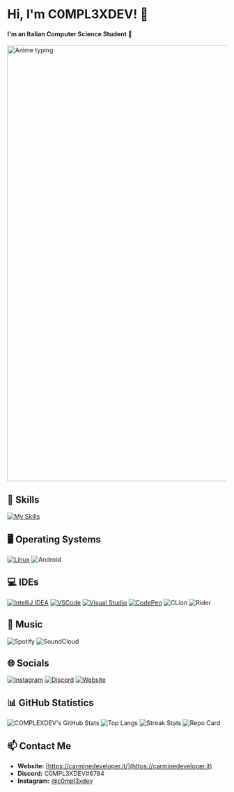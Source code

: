 # Hi, I'm C0MPL3XDEV! 👋

<h4>I'm an Italian Computer Science Student 🍕</h4>

<img src="https://media1.tenor.com/m/aNHKkEhomm4AAAAC/anime-keyboard.gif" width="1000" alt="Anime typing" />

## 🚀 Skills
[![My Skills](https://skillicons.dev/icons?i=dotnet,cs,cpp,java,py,bash,flutter,js,vite,firebase,html,css,mysql,php,arduino&theme=dark)](https://skillicons.dev)

## 🖥️ Operating Systems
[![Linux](https://skillicons.dev/icons?i=linux&theme=dark)](https://skillicons.dev) 
![Android](https://img.shields.io/badge/Android-3DDC84?style=for-the-badge&logo=android&logoColor=white)

## 💻 IDEs
[![IntelliJ IDEA](https://skillicons.dev/icons?i=idea&theme=dark)](https://skillicons.dev) 
[![VSCode](https://skillicons.dev/icons?i=vscode&theme=dark)](https://skillicons.dev) 
[![Visual Studio](https://skillicons.dev/icons?i=visualstudio&theme=dark)](https://skillicons.dev) 
[![CodePen](https://skillicons.dev/icons?i=codepen&theme=dark)](https://skillicons.dev) 
![CLion](https://img.shields.io/badge/CLion-black?style=for-the-badge&logo=clion&logoColor=white) 
![Rider](https://img.shields.io/badge/Rider-000000.svg?style=for-the-badge&logo=Rider&logoColor=white&color=black&labelColor=crimson)

## 🎵 Music
![Spotify](https://img.shields.io/badge/Spotify-1ED760?style=for-the-badge&logo=spotify&logoColor=white) 
![SoundCloud](https://img.shields.io/badge/SoundCloud-FF5500?style=for-the-badge&logo=soundcloud&logoColor=white)

## 🌐 Socials
[![Instagram](https://img.shields.io/badge/Instagram-E44674?style=for-the-badge&logo=Instagram&logoColor=white)](https://www.instagram.com/c0mpl3xdev/)
[![Discord](https://img.shields.io/badge/Discord-7289DA?style=for-the-badge&logo=discord&logoColor=white)](https://discord.gg/Vy8C724XWV)
[![Website](https://img.shields.io/badge/Website-Under%20Construction-FF5733?style=for-the-badge&logo=construction&logoColor=white)](https://c0mpl3xdev.tk)

## 📊 GitHub Statistics
![COMPLEXDEV's GitHub Stats](https://github-readme-stats.vercel.app/api?username=C0MPL3XDEV&show_icons=true&theme=radical)
![Top Langs](https://github-readme-stats.vercel.app/api/top-langs/?username=C0MPL3XDEV&layout=compact&theme=radical)
![Streak Stats](https://github-readme-streak-stats.herokuapp.com/?user=C0MPL3XDEV&theme=radical)
![Repo Card](https://github-readme-stats.vercel.app/api/pin/?username=C0MPL3XDEV&repo=E4GL30S1NT&show_owner=true&theme=radical)

## 📫 Contact Me
- **Website:** [https://carminedeveloper.it/](https://carminedeveloper.it)
- **Discord:** C0MPL3XDEV#6784
- **Instagram:** [@c0mpl3xdev](https://instagram.com/carmine.developer)
